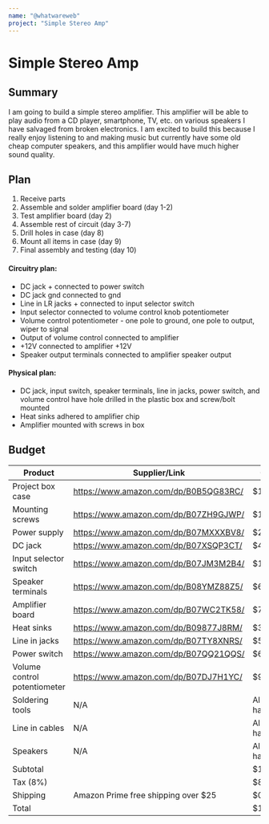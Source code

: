 ```yaml
---
name: "@whatwareweb"
project: "Simple Stereo Amp"
---
```


# Simple Stereo Amp

## Summary

I am going to build a simple stereo amplifier. This amplifier will be able to play audio from a CD player, smartphone, TV, etc. on various speakers I have salvaged from broken electronics. I am excited to build this because I really enjoy listening to and making music but currently have some old cheap computer speakers, and this amplifier would have much higher sound quality.


## Plan

1. Receive parts
2. Assemble and solder amplifier board (day 1-2)
3. Test amplifier board (day 2)
4. Assemble rest of circuit (day 3-7)
5. Drill holes in case (day 8)
6. Mount all items in case (day 9)
7. Final assembly and testing (day 10)

#### Circuitry plan:
- DC jack + connected to power switch
- DC jack gnd connected to gnd
- Line in LR jacks + connected to input selector switch
- Input selector connected to volume control knob potentiometer
- Volume control potentiometer - one pole to ground, one pole to output, wiper to signal
- Output of volume control connected to amplifier
- +12V connected to amplifier +12V
- Speaker output terminals connected to amplifier speaker output



#### Physical plan:
- DC jack, input switch, speaker terminals, line in jacks, power switch, and volume control have hole drilled in the plastic box and screw/bolt mounted
- Heat sinks adhered to amplifier chip
- Amplifier mounted with screws in box


## Budget


| Product         | Supplier/Link                         | Cost   |
| --------------- | ------------------------------------- | ------ |
| Project box case| https://www.amazon.com/dp/B0B5QG83RC/ |  $15.99   |
| Mounting screws |  https://www.amazon.com/dp/B07ZH9GJWP/ |  $11.99  |
| Power supply |    https://www.amazon.com/dp/B07MXXXBV8/ | $20.99 |
| DC jack |  https://www.amazon.com/dp/B07XSQP3CT/ |  $4.88  |
| Input selector switch | https://www.amazon.com/dp/B07JM3M2B4/ |  $13.49  |
| Speaker terminals | https://www.amazon.com/dp/B08YMZ88Z5/ |  $6.39  |
| Amplifier board | https://www.amazon.com/dp/B07WC2TK58/ |  $7.09  |
| Heat sinks | https://www.amazon.com/dp/B09877J8RM/ |  $3.75  |
| Line in jacks | https://www.amazon.com/dp/B07TY8XNRS/ | $5.99 |
| Power switch | https://www.amazon.com/dp/B07QQ21QQS/ | $6.99 |
| Volume control potentiometer | https://www.amazon.com/dp/B07DJ7H1YC/ | $9.99 |
| Soldering tools | N/A | Already have |
| Line in cables | N/A | Already have |
| Speakers | N/A | Already have |
| Subtotal |  | $107.54 |
| Tax (8%) |  | $8.61 |
| Shipping | Amazon Prime free shipping over $25 | $0 |
| Total |  | $116.15 |
